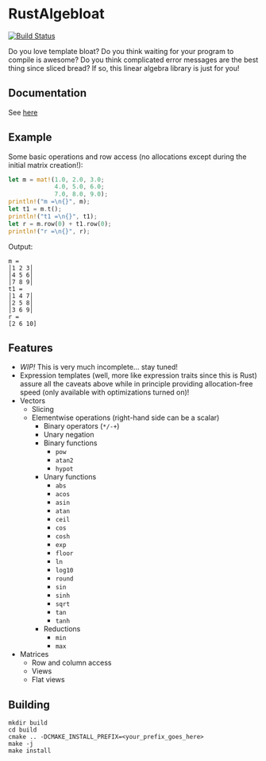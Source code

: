# RustAlgebloat

[![Build Status](https://travis-ci.org/SiegeLord/RustAlgebloat.png)](https://travis-ci.org/SiegeLord/RustAlgebloat)

Do you love template bloat? Do you think waiting for your program to compile is 
awesome? Do you think complicated error messages are the best thing since 
sliced bread? If so, this linear algebra library is just for you!

## Documentation

See [here](http://siegelord.github.io/RustAlgebloat/doc/algebloat/index.html)

## Example

Some basic operations and row access (no allocations except during the initial
matrix creation!):

~~~rust
let m = mat!(1.0, 2.0, 3.0;
             4.0, 5.0, 6.0;
             7.0, 8.0, 9.0);
println!("m =\n{}", m);
let t1 = m.t();
println!("t1 =\n{}", t1);
let r = m.row(0) + t1.row(0);
println!("r =\n{}", r);
~~~

Output:

~~~
m =
│1 2 3│
│4 5 6│
│7 8 9│
t1 =
│1 4 7│
│2 5 8│
│3 6 9│
r =
[2 6 10]
~~~

## Features

* *WIP!* This is very much incomplete... stay tuned!
* Expression templates (well, more like expression traits since this is Rust) 
assure all the caveats above while in principle providing allocation-free speed 
(only available with optimizations turned on)!
* Vectors
	* Slicing
	* Elementwise operations (right-hand side can be a scalar)
		* Binary operators (`*/-+`)
		* Unary negation
		* Binary functions
			* `pow`
			* `atan2`
			* `hypot`
		* Unary functions
			* `abs`
			* `acos`
			* `asin`
			* `atan`
			* `ceil`
			* `cos`
			* `cosh`
			* `exp`
			* `floor`
			* `ln`
			* `log10`
			* `round`
			* `sin`
			* `sinh`
			* `sqrt`
			* `tan`
			* `tanh`
		* Reductions
			* `min`
			* `max`
* Matrices
	* Row and column access
	* Views
	* Flat views

## Building

~~~
mkdir build
cd build
cmake .. -DCMAKE_INSTALL_PREFIX=<your_prefix_goes_here>
make -j
make install
~~~
